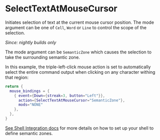 # SelectTextAtMouseCursor

Initiates selection of text at the current mouse cursor position.
The mode argument can be one of `Cell`, `Word` or `Line` to control
the scope of the selection.

*Since: nightly builds only*

The mode argument can be `SemanticZone` which causes the selection
to take the surrounding semantic zone.

In this example, the triple-left-click mouse action is set to
automatically select the entire command output when clicking
on any character withing that region:

```lua
return {
  mouse_bindings = {
    { event={Down={streak=3, button="Left"}},
      action={SelectTextAtMouseCursor="SemanticZone"},
      mods="NONE"
    },
  },
}
```

[See Shell Integration docs](../../../shell-integration.md) for more details on
how to set up your shell to define semantic zones.


